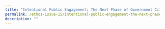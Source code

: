 ```yaml
---
title: "Intentional Public Engagement: The Next Phase of Government Citizen Relations"
permalink: /ethos-issue-15/intentional-public-engagement-the-next-phase-of-government-citizen-relations/
description: ""
---
```

